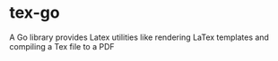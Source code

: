 # tex-go
A Go library provides Latex utilities like rendering LaTex templates and compiling a Tex file to a PDF
